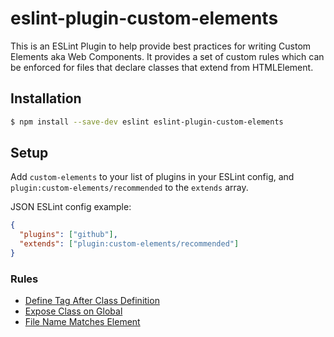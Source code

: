 # eslint-plugin-custom-elements

This is an ESLint Plugin to help provide best practices for writing Custom Elements aka Web Components. It provides a set of custom rules which can be enforced for files that declare classes that extend from HTMLElement.

## Installation

```sh
$ npm install --save-dev eslint eslint-plugin-custom-elements
```

## Setup

Add `custom-elements` to your list of plugins in your ESLint config, and `plugin:custom-elements/recommended` to the `extends` array.

JSON ESLint config example:
```json
{
  "plugins": ["github"],
  "extends": ["plugin:custom-elements/recommended"]
}
```

### Rules

 - [Define Tag After Class Definition](./docs/rules/define-tag-after-class-definition.md)
 - [Expose Class on Global](./docs/rules/expose-class-on-global.md)
 - [File Name Matches Element](./docs/rules/file-name-matches-element.md)
